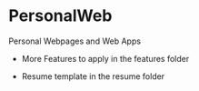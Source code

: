 # PersonalWeb
Personal Webpages and Web Apps

- More Features to apply in the features folder

- Resume template in the resume folder
